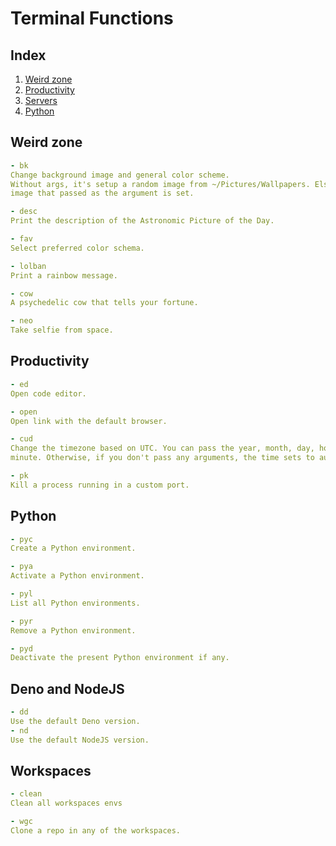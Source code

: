 # Terminal Functions

## Index

1) [Weird zone](#weird-zone)
2) [Productivity](#productivity)
3) [Servers](#servers)
4) [Python](#python)

## Weird zone

```yaml
- bk
Change background image and general color scheme.
Without args, it's setup a random image from ~/Pictures/Wallpapers. Else, the
image that passed as the argument is set.

- desc
Print the description of the Astronomic Picture of the Day.

- fav
Select preferred color schema.

- lolban
Print a rainbow message.

- cow
A psychedelic cow that tells your fortune.

- neo
Take selfie from space.
```

## Productivity

```yaml
- ed
Open code editor.

- open
Open link with the default browser.

- cud
Change the timezone based on UTC. You can pass the year, month, day, hour or
minute. Otherwise, if you don't pass any arguments, the time sets to auto.

- pk
Kill a process running in a custom port.
```

## Python

```yaml
- pyc
Create a Python environment.

- pya
Activate a Python environment.

- pyl
List all Python environments.

- pyr
Remove a Python environment.

- pyd
Deactivate the present Python environment if any.
```

## Deno and NodeJS

```yaml
- dd
Use the default Deno version.
- nd
Use the default NodeJS version.
```

## Workspaces

```yaml
- clean
Clean all workspaces envs

- wgc
Clone a repo in any of the workspaces.
```
